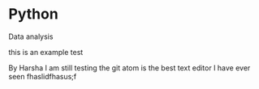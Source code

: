 # Python
Data analysis

this is an example test

By Harsha I am still testing the git
atom is the best text editor I have ever seen
fhaslidfhasus;f
